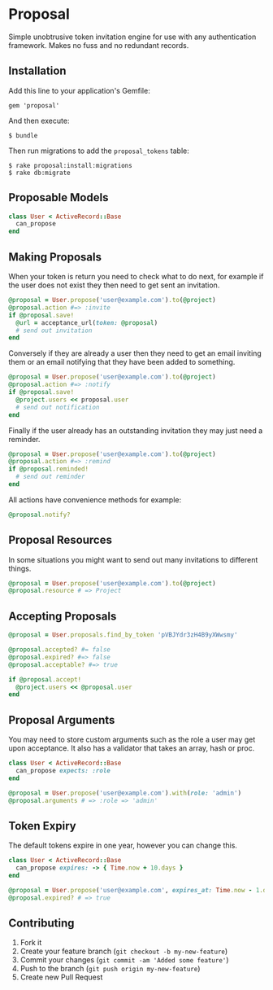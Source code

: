 # Proposal

Simple unobtrusive token invitation engine for use with any authentication
framework. Makes no fuss and no redundant records.

## Installation

Add this line to your application's Gemfile:

    gem 'proposal'

And then execute:

    $ bundle

Then run migrations to add the `proposal_tokens` table:

    $ rake proposal:install:migrations
    $ rake db:migrate

## Proposable Models

```ruby
class User < ActiveRecord::Base
  can_propose
end
```

## Making Proposals

When your token is return you need to check what to do next, for example if the
user does not exist they then need to get sent an invitation.

```ruby
@proposal = User.propose('user@example.com').to(@project)
@proposal.action #=> :invite
if @proposal.save!
  @url = acceptance_url(token: @proposal)
  # send out invitation
end
```

Conversely if they are already a user then they need to get an email inviting
them or an email notifying that they have been added to something.

```ruby
@proposal = User.propose('user@example.com').to(@project)
@proposal.action #=> :notify
if @proposal.save!
  @project.users << proposal.user
  # send out notification
end
```

Finally if the user already has an outstanding invitation they may just need a
reminder.

```ruby
@proposal = User.propose('user@example.com').to(@project)
@proposal.action #=> :remind
if @proposal.reminded!
  # send out reminder
end
```

All actions have convenience methods for example:

```ruby
@proposal.notify?
```

## Proposal Resources

In some situations you might want to send out many invitations to different
things.

```ruby
@proposal = User.propose('user@example.com').to(@project)
@proposal.resource # => Project
```

## Accepting Proposals

```ruby
@proposal = User.proposals.find_by_token 'pVBJYdr3zH4B9yXWwsmy'

@proposal.accepted? #= false
@proposal.expired? #=> false
@proposal.acceptable? #=> true

if @proposal.accept!
  @project.users << @proposal.user
end
```

## Proposal Arguments

You may need to store custom arguments such as the role a user may get upon
acceptance. It also has a validator that takes an array, hash or proc.

```ruby
class User < ActiveRecord::Base
  can_propose expects: :role
end

@proposal = User.propose('user@example.com').with(role: 'admin')
@proposal.arguments # => :role => 'admin'
```

## Token Expiry

The default tokens expire in one year, however you can change this.

```ruby
class User < ActiveRecord::Base
  can_propose expires: -> { Time.now + 10.days }
end

@proposal = User.propose('user@example.com', expires_at: Time.now - 1.day)
@proposal.expired? # => true
```

## Contributing

1. Fork it
2. Create your feature branch (`git checkout -b my-new-feature`)
3. Commit your changes (`git commit -am 'Added some feature'`)
4. Push to the branch (`git push origin my-new-feature`)
5. Create new Pull Request
